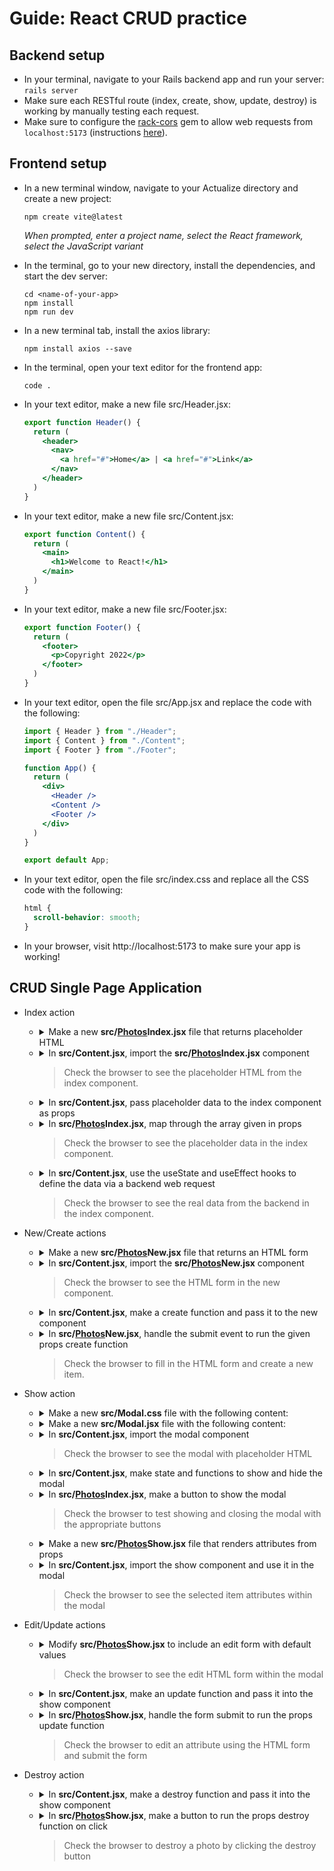 # Guide: React CRUD practice

## Backend setup

- In your terminal, navigate to your Rails backend app and run your server: `rails server`
- Make sure each RESTful route (index, create, show, update, destroy) is working by manually testing each request.
- Make sure to configure the [rack-cors](https://github.com/cyu/rack-cors) gem to allow web requests from `localhost:5173` (instructions [here](https://gist.github.com/peterxjang/77d6243cf85103b027a56b401b62b289)).

## Frontend setup

- In a new terminal window, navigate to your Actualize directory and create a new project:
  ```
  npm create vite@latest
  ```

  _When prompted, enter a project name, select the React framework, select the JavaScript variant_

- In the terminal, go to your new directory, install the dependencies, and start the dev server:
  ```
  cd <name-of-your-app>
  npm install
  npm run dev
  ```

- In a new terminal tab, install the axios library:
  ```
  npm install axios --save
  ```

- In the terminal, open your text editor for the frontend app:
  ```
  code .
  ```

- In your text editor, make a new file src/Header.jsx:

  ```jsx
  export function Header() {
    return (
      <header>
        <nav>
          <a href="#">Home</a> | <a href="#">Link</a>
        </nav>
      </header>
    )
  }
  ```

- In your text editor, make a new file src/Content.jsx:

  ```jsx
  export function Content() {
    return (
      <main>
        <h1>Welcome to React!</h1>
      </main>
    )
  }
  ```

- In your text editor, make a new file src/Footer.jsx:

  ```jsx
  export function Footer() {
    return (
      <footer>
        <p>Copyright 2022</p>
      </footer>
    )
  }
  ```

- In your text editor, open the file src/App.jsx and replace the code with the following:

  ```jsx
  import { Header } from "./Header";
  import { Content } from "./Content";
  import { Footer } from "./Footer";

  function App() {
    return (
      <div>
        <Header />
        <Content />
        <Footer />
      </div>
    )
  }

  export default App;
  ```

- In your text editor, open the file src/index.css and replace all the CSS code with the following:

  ```css
  html {
    scroll-behavior: smooth;
  }
  ```
  
- In your browser, visit http://localhost:5173 to make sure your app is working!

## CRUD Single Page Application

- Index action

  - <details><summary>Make a new <strong>src/<ins>Photos</ins>Index.jsx</strong> file that returns placeholder HTML</strong></summary>
  
      ```jsx
      export function PhotosIndex() {
        return (
          <div>
            <h1>All photos</h1>
          </div>
        );
      }
      ```
      </details>

  - <details><summary>In <strong>src/Content.jsx</strong>, import the <strong>src/<ins>Photos</ins>Index.jsx</strong> component</summary>
      
      ```diff
      + import { PhotosIndex } from "./PhotosIndex";
  
        export function Content() {
          return (
            <div>
      -       <h1>Welcome to React!</h1>
      +       <PhotosIndex />
            </div>
          );
        }
      ```
      </details>
      
    > Check the browser to see the placeholder HTML from the index component.
    
  - <details><summary>In <strong>src/Content.jsx</strong>, pass placeholder data to the index component as props</summary>
      
      ```diff
        import { PhotosIndex } from "./PhotosIndex";
  
        export function Content() {
      +   const photos = [
      +     {id: 1, name: "First", url: "https://via.placeholder.com/150", width: 150, height: 150},
      +     {id: 2, name: "Second", url: "https://via.placeholder.com/300", width: 300, height: 300},
      +   ];
  
          return (
            <div>
      +       <PhotosIndex photos={photos} />
            </div>
          );
        }
      ```
      </details>
      
  - <details><summary>In <strong>src/<ins>Photos</ins>Index.jsx</strong>, map through the array given in props</summary>
      
      ```diff
      - export function PhotosIndex() {
      + export function PhotosIndex(props) {
          return (
            <div>
              <h1>All photos</h1>
      +       {props.photos.map((photo) => (
      +         <div key={photo.id}>
      +           <h2>{photo.name}</h2>
      +           <img src={photo.url} />
      +           <p>Width: {photo.width}</p>
      +           <p>Height: {photo.height}</p>
      +         </div>
      +       ))}
            </div>
          );
        }
      ```
      </details>
      
    > Check the browser to see the placeholder data in the index component.
    
  - <details><summary>In <strong>src/Content.jsx</strong>, use the useState and useEffect hooks to define the data via a backend web request</summary>
      
      ```diff
      + import axios from "axios";
      + import { useState, useEffect } from "react";
        import { PhotosIndex } from "./PhotosIndex";
  
        export function Content() {
      -   const photos = [
      -     {id: 1, name: "First", url: "https://via.placeholder.com/150", width: 150, height: 150},
      -     {id: 2, name: "Second", url: "https://via.placeholder.com/300", width: 300, height: 300},
      -   ];
  
      +   const [photos, setPhotos] = useState([]);

      +   const handleIndexPhotos = () => {
      +     console.log("handleIndexPhotos");
      +     axios.get("http://localhost:3000/photos.json").then((response) => {
      +       console.log(response.data);
      +       setPhotos(response.data);
      +     });
      +   };

      +   useEffect(handleIndexPhotos, []);
  
          return (
            <div>
              <PhotosIndex photos={photos} />
            </div>
          );
        }
      ```
      </details>
      
    > Check the browser to see the real data from the backend in the index component.
    
- New/Create actions

  - <details><summary>Make a new <strong>src/<ins>Photos</ins>New.jsx</strong> file that returns an HTML form</strong></summary>
  
      ```jsx
      export function PhotosNew() {
        return (
          <div>
            <h1>New Photo</h1>
            <form>
              <div>
                Name: <input name="name" type="text" />
              </div>
              <div>
                Url: <input name="url" type="text" />
              </div>
              <div>
                Width: <input name="width" type="text" />
              </div>
              <div>
                Height: <input name="height" type="text" />
              </div>
              <button type="submit">Create photo</button>
            </form>
          </div>
        );
      }
      ```
      </details>

  - <details><summary>In <strong>src/Content.jsx</strong>, import the <strong>src/<ins>Photos</ins>New.jsx</strong> component</summary>
      
      ```diff
        import axios from "axios";
        import { useState, useEffect } from "react";
        import { PhotosIndex } from "./PhotosIndex";
      + import { PhotosNew } from "./PhotosNew";

        export function Content() {
          const [photos, setPhotos] = useState([]);

          const handleIndexPhotos = () => {
            console.log("handleIndexPhotos");
            axios.get("http://localhost:3000/photos.json").then((response) => {
              console.log(response.data);
              setPhotos(response.data);
            });
          };

          useEffect(handleIndexPhotos, []);

          return (
            <div>
      +       <PhotosNew />
              <PhotosIndex photos={photos} />
            </div>
          );
        }
      ```
      </details>
      
    > Check the browser to see the HTML form in the new component.

  - <details><summary>In <strong>src/Content.jsx</strong>, make a create function and pass it to the new component</summary>
      
      ```diff
  
        import axios from "axios";
        import { useState, useEffect } from "react";
        import { PhotosIndex } from "./PhotosIndex";
        import { PhotosNew } from "./PhotosNew";

        export function Content() {
          const [photos, setPhotos] = useState([]);

          const handleIndexPhotos = () => {
            console.log("handleIndexPhotos");
            axios.get("http://localhost:3000/photos.json").then((response) => {
              console.log(response.data);
              setPhotos(response.data);
            });
          };

      +   const handleCreatePhoto = (params, successCallback) => {
      +     console.log("handleCreatePhoto", params);
      +     axios.post("http://localhost:3000/photos.json", params).then((response) => {
      +       setPhotos([...photos, response.data]);
      +       successCallback();
      +     });
      +   };
  
          useEffect(handleIndexPhotos, []);

          return (
            <div>
      -       <PhotosNew />
      +       <PhotosNew onCreatePhoto={handleCreatePhoto} />
              <PhotosIndex photos={photos} />
            </div>
          );
        }
      ```
      </details>

  - <details><summary>In <strong>src/<ins>Photos</ins>New.jsx</strong>, handle the submit event to run the given props create function</strong></summary>
  
      ```diff
      - export function PhotosNew() {
      + export function PhotosNew(props) {

      +   const handleSubmit = (event) => {
      +     event.preventDefault();
      +     const params = new FormData(event.target);
      +     props.onCreatePhoto(params, () => event.target.reset());
      +   };

          return (
            <div>
              <h1>New Photo</h1>
      -       <form>
      +       <form onSubmit={handleSubmit}>
                <div>
                  Name: <input name="name" type="text" />
                </div>
                <div>
                  Url: <input name="url" type="text" />
                </div>
                <div>
                  Width: <input name="width" type="text" />
                </div>
                <div>
                  Height: <input name="height" type="text" />
                </div>
                <button type="submit">Create photo</button>
              </form>
            </div>
          );
        }
      ```
      </details>
      
    > Check the browser to fill in the HTML form and create a new item.
    
- Show action

  - <details><summary>Make a new <strong>src/Modal.css</strong> file with the following content:</summary>
  
    ```css
    .modal-background {
      display: block;
      position: fixed;
      top: 0;
      left: 0;
      width:100%;
      height: 100%;
      background: rgba(0, 0, 0, 0.6);
      z-index: 1000;
    }

    .modal-main {
      position: fixed;
      background: white;
      width: 80%;
      height: auto;
      top: 50%;
      left: 50%;
      transform: translate(-50%,-50%);
      padding: 1em;
    }

    .modal-main button.close {
      font-size: 2em;
      background: none;
      border: none;
      position: absolute;
      top: 0em;
      right: 0.2em;
    }
    ```
    </details>

  - <details><summary>Make a new <strong>src/Modal.jsx</strong> file with the following content:</summary>
  
    ```jsx
    import "./Modal.css";

    export function Modal(props) {
      if (props.show) {
        return (
          <div className="modal-background">
            <section className="modal-main">
              {props.children}
              <button className="close" type="button" onClick={props.onClose}>
                &#x2715;
              </button>
            </section>
          </div>
        );
      }
    }
    ```
    </details>

  - <details><summary>In <strong>src/Content.jsx</strong>, import the modal component</summary>
  
    ```diff
      import axios from "axios";
      import { useState, useEffect } from "react";
      import { PhotosIndex } from "./PhotosIndex";
      import { PhotosNew } from "./PhotosNew";
    + import { Modal } from "./Modal";

      export function Content() {
        const [photos, setPhotos] = useState([]);

        const handleIndexPhotos = () => {
          console.log("handleIndexPhotos");
          axios.get("http://localhost:3000/photos.json").then((response) => {
            console.log(response.data);
            setPhotos(response.data);
          });
        };

        const handleCreatePhoto = (params, successCallback) => {
          console.log("handleCreatePhoto", params);
          axios.post("http://localhost:3000/photos.json", params).then((response) => {
            setPhotos([...photos, response.data]);
            successCallback();
          });
        };
  
        useEffect(handleIndexPhotos, []);

        return (
          <div>
            <PhotosNew onCreatePhoto={handleCreatePhoto} />
            <PhotosIndex photos={photos} />
    +       <Modal show={true}>
    +         <h1>Test</h1>
    +       </Modal>
          </div>
        );
      }
    ```
    </details>
    
    > Check the browser to see the modal with placeholder HTML

  - <details><summary>In <strong>src/Content.jsx</strong>, make state and functions to show and hide the modal</summary>
  
    ```diff
      import axios from "axios";
      import { useState, useEffect } from "react";
      import { PhotosIndex } from "./PhotosIndex";
      import { PhotosNew } from "./PhotosNew";
      import { Modal } from "./Modal";

      export function Content() {
        const [photos, setPhotos] = useState([]);
    +   const [isPhotosShowVisible, setIsPhotosShowVisible] = useState(false);
    +   const [currentPhoto, setCurrentPhoto] = useState({});
  
        const handleIndexPhotos = () => {
          console.log("handleIndexPhotos");
          axios.get("http://localhost:3000/photos.json").then((response) => {
            console.log(response.data);
            setPhotos(response.data);
          });
        };

        const handleCreatePhoto = (params, successCallback) => {
          console.log("handleCreatePhoto", params);
          axios.post("http://localhost:3000/photos.json", params).then((response) => {
            setPhotos([...photos, response.data]);
            successCallback();
          });
        };
  
    +   const handleShowPhoto = (photo) => {
    +     console.log("handleShowPhoto", photo);
    +     setIsPhotosShowVisible(true);
    +     setCurrentPhoto(photo);
    +   };

    +   const handleClose = () => {
    +     console.log("handleClose");
    +     setIsPhotosShowVisible(false);
    +   };
  
        useEffect(handleIndexPhotos, []);

        return (
          <div>
            <PhotosNew onCreatePhoto={handleCreatePhoto} />
    -       <PhotosIndex photos={photos} />
    +       <PhotosIndex photos={photos} onShowPhoto={handleShowPhoto} />
    -       <Modal show={true}>
    +       <Modal show={isPhotosShowVisible} onClose={handleClose}>
              <h1>Test</h1>
            </Modal>
          </div>
        );
      }
    ```
    </details>
  
  - <details><summary>In <strong>src/<ins>Photos</ins>Index.jsx</strong>, make a button to show the modal</summary>
  
    ```diff
      export function PhotosIndex(props) {
        return (
          <div>
            <h1>All photos</h1>
            {props.photos.map((photo) => (
              <div key={photo.id}>
                <h2>{photo.name}</h2>
                <img src={photo.url} />
                <p>Width: {photo.width}</p>
                <p>Height: {photo.height}</p>
    +           <button onClick={() => props.onShowPhoto(photo)}>More info</button>
              </div>
            ))}
          </div>
        );
      }
    ```
    </details>
            
    > Check the browser to test showing and closing the modal with the appropriate buttons
            
  - <details><summary>Make a new <strong>src/<ins>Photos</ins>Show.jsx</strong> file that renders attributes from props</summary>
  
    ```jsx
    export function PhotosShow(props) {
      return (
        <div>
          <h1>Photo information</h1>
          <p>Name: {props.photo.name}</p>
          <p>Url: {props.photo.url}</p>
          <p>Width: {props.photo.width}</p>
          <p>Height: {props.photo.height}</p>
        </div>
      );
    }
    ```
    </details>

  - <details><summary>In <strong>src/Content.jsx</strong>, import the show component and use it in the modal</summary>
  
    ```diff
      import axios from "axios";
      import { useState, useEffect } from "react";
      import { PhotosIndex } from "./PhotosIndex";
      import { PhotosNew } from "./PhotosNew";
    + import { PhotosShow } from "./PhotosShow";
      import { Modal } from "./Modal";

      export function Content() {
        const [photos, setPhotos] = useState([]);
        const [isPhotosShowVisible, setIsPhotosShowVisible] = useState(false);
        const [currentPhoto, setCurrentPhoto] = useState({});
  
        const handleIndexPhotos = () => {
          console.log("handleIndexPhotos");
          axios.get("http://localhost:3000/photos.json").then((response) => {
            console.log(response.data);
            setPhotos(response.data);
          });
        };

        const handleCreatePhoto = (params, successCallback) => {
          console.log("handleCreatePhoto", params);
          axios.post("http://localhost:3000/photos.json", params).then((response) => {
            setPhotos([...photos, response.data]);
            successCallback();
          });
        };
  
        const handleShowPhoto = (photo) => {
          console.log("handleShowPhoto", photo);
          setIsPhotosShowVisible(true);
          setCurrentPhoto(photo);
        };

        const handleClose = () => {
          console.log("handleClose");
          setIsPhotosShowVisible(false);
        };
  
        useEffect(handleIndexPhotos, []);

        return (
          <div>
            <PhotosNew onCreatePhoto={handleCreatePhoto} />
            <PhotosIndex photos={photos} onShowPhoto={handleShowPhoto} />
            <Modal show={isPhotosShowVisible} onClose={handleClose}>             
    -         <h1>Test</h1>
    +         <PhotosShow photo={currentPhoto} />
              </Modal>
          </div>
        );
      }
    ```
    </details>
    
    > Check the browser to see the selected item attributes within the modal

- Edit/Update actions

  - <details><summary>Modify <strong>src/<ins>Photos</ins>Show.jsx</strong> to include an edit form with default values</summary>
  
    ```diff
      export function PhotosShow(props) {
        return (
          <div>
            <h1>Photo information</h1>
            <p>Name: {props.photo.name}</p>
            <p>Url: {props.photo.url}</p>
            <p>Width: {props.photo.width}</p>
            <p>Height: {props.photo.height}</p>
    +       <form>
    +         <div>
    +           Name: <input defaultValue={props.photo.name} name="name" type="text" />
    +         </div>
    +         <div>
    +           Url: <input defaultValue={props.photo.url} name="url" type="text" />
    +         </div>
    +         <div>
    +           Width: <input defaultValue={props.photo.width} name="width" type="text" />
    +         </div>
    +         <div>
    +           Height: <input defaultValue={props.photo.height} name="height" type="text" />
    +         </div>
    +         <button type="submit">Update photo</button>
    +       </form>
          </div>
        );
      }
    ```
    </details>

    > Check the browser to see the edit HTML form within the modal

  - <details><summary>In <strong>src/Content.jsx</strong>, make an update function and pass it into the show component</summary>
  
    ```diff
      import axios from "axios";
      import { useState, useEffect } from "react";
      import { PhotosIndex } from "./PhotosIndex";
      import { PhotosNew } from "./PhotosNew";
      import { PhotosShow } from "./PhotosShow";
      import { Modal } from "./Modal";

      export function Content() {
        const [photos, setPhotos] = useState([]);
        const [isPhotosShowVisible, setIsPhotosShowVisible] = useState(false);
        const [currentPhoto, setCurrentPhoto] = useState({});
  
        const handleIndexPhotos = () => {
          console.log("handleIndexPhotos");
          axios.get("http://localhost:3000/photos.json").then((response) => {
            console.log(response.data);
            setPhotos(response.data);
          });
        };

        const handleCreatePhoto = (params, successCallback) => {
          console.log("handleCreatePhoto", params);
          axios.post("http://localhost:3000/photos.json", params).then((response) => {
            setPhotos([...photos, response.data]);
            successCallback();
          });
        };
  
        const handleShowPhoto = (photo) => {
          console.log("handleShowPhoto", photo);
          setIsPhotosShowVisible(true);
          setCurrentPhoto(photo);
        };
            
    +   const handleUpdatePhoto = (id, params, successCallback) => {
    +     console.log("handleUpdatePhoto", params);
    +     axios.patch(`http://localhost:3000/photos/${id}.json`, params).then((response) => {
    +       setPhotos(
    +         photos.map((photo) => {
    +           if (photo.id === response.data.id) {
    +             return response.data;
    +           } else {
    +             return photo;
    +           }
    +         })
    +       );
    +       successCallback();
    +       handleClose();
    +     });
    +   };

        const handleClose = () => {
          console.log("handleClose");
          setIsPhotosShowVisible(false);
        };
  
        useEffect(handleIndexPhotos, []);

        return (
          <div>
            <PhotosNew onCreatePhoto={handleCreatePhoto} />
            <PhotosIndex photos={photos} onShowPhoto={handleShowPhoto} />
            <Modal show={isPhotosShowVisible} onClose={handleClose}>
    -         <PhotosShow photo={currentPhoto} />
    +         <PhotosShow photo={currentPhoto} onUpdatePhoto={handleUpdatePhoto} />
            </Modal>
          </div>
        );
      }
    ```
    </details>

  - <details><summary>In <strong>src/<ins>Photos</ins>Show.jsx</strong>, handle the form submit to run the props update function</summary>
  
    ```diff
      export function PhotosShow(props) {
            
    +   const handleSubmit = (event) => {
    +     event.preventDefault();
    +     const params = new FormData(event.target);
    +     props.onUpdatePhoto(props.photo.id, params, () => event.target.reset());
    +   };
            
        return (
          <div>
            <h1>Photo information</h1>
            <p>Name: {props.photo.name}</p>
            <p>Url: {props.photo.url}</p>
            <p>Width: {props.photo.width}</p>
            <p>Height: {props.photo.height}</p>
    -       <form>
    +       <form onSubmit={handleSubmit}>
              <div>
                Name: <input defaultValue={props.photo.name} name="name" type="text" />
              </div>
              <div>
                Url: <input defaultValue={props.photo.url} name="url" type="text" />
              </div>
              <div>
                Width: <input defaultValue={props.photo.width} name="width" type="text" />
              </div>
              <div>
                Height: <input defaultValue={props.photo.height} name="height" type="text" />
              </div>
              <button type="submit">Update photo</button>
            </form>
          </div>
        );
      }
    ```
    </details>

    > Check the browser to edit an attribute using the HTML form and submit the form
            
- Destroy action

  - <details><summary>In <strong>src/Content.jsx</strong>, make a destroy function and pass it into the show component</summary>
  
    ```diff
      import axios from "axios";
      import { useState, useEffect } from "react";
      import { PhotosIndex } from "./PhotosIndex";
      import { PhotosNew } from "./PhotosNew";
      import { PhotosShow } from "./PhotosShow";
      import { Modal } from "./Modal";

      export function Content() {
        const [photos, setPhotos] = useState([]);
        const [isPhotosShowVisible, setIsPhotosShowVisible] = useState(false);
        const [currentPhoto, setCurrentPhoto] = useState({});

        const handleIndexPhotos = () => {
          console.log("handleIndexPhotos");
          axios.get("http://localhost:3000/photos.json").then((response) => {
            console.log(response.data);
            setPhotos(response.data);
          });
        };

        const handleCreatePhoto = (params, successCallback) => {
          console.log("handleCreatePhoto", params);
          axios.post("http://localhost:3000/photos.json", params).then((response) => {
            setPhotos([...photos, response.data]);
            successCallback();
          });
        };

        const handleShowPhoto = (photo) => {
          console.log("handleShowPhoto", photo);
          setIsPhotosShowVisible(true);
          setCurrentPhoto(photo);
        };

        const handleClose = () => {
          console.log("handleClose");
          setIsPhotosShowVisible(false);
        };

        const handleUpdatePhoto = (id, params, successCallback) => {
          console.log("handleUpdatePhoto", params);
          axios.patch(`http://localhost:3000/photos/${id}.json`, params).then((response) => {
            setPhotos(
              photos.map((photo) => {
                if (photo.id === response.data.id) {
                  return response.data;
                } else {
                  return photo;
                }
              })
            );
            successCallback();
            handleClose();
          });
        };

    +   const handleDestroyPhoto = (photo) => {
    +     console.log("handleDestroyPhoto", photo);
    +     axios.delete(`http://localhost:3000/photos/${photo.id}.json`).then((response) => {
    +       setPhotos(photos.filter((p) => p.id !== photo.id));
    +       handleClose();
    +     });
    +   };

        useEffect(handleIndexPhotos, []);

        return (
          <div>
            <PhotosNew onCreatePhoto={handleCreatePhoto} />
            <PhotosIndex photos={photos} onShowPhoto={handleShowPhoto} />
            <Modal show={isPhotosShowVisible} onClose={handleClose}>
    -         <PhotosShow photo={currentPhoto} onUpdatePhoto={handleUpdatePhoto} />
    +         <PhotosShow photo={currentPhoto} onUpdatePhoto={handleUpdatePhoto} onDestroyPhoto={handleDestroyPhoto} />
            </Modal>
          </div>
        );
      }
    ```
    </details>

  - <details><summary>In <strong>src/<ins>Photos</ins>Show.jsx</strong>, make a button to run the props destroy function on click</summary>
  
    ```diff
      export function PhotosShow(props) {
        const handleSubmit = (event) => {
          event.preventDefault();
          const params = new FormData(event.target);
          props.onUpdatePhoto(props.photo.id, params, () => event.target.reset());
        };

    +   const handleClick = () => {
    +     props.onDestroyPhoto(props.photo);
    +   };

        return (
          <div>
            <h1>Photo information</h1>
            <form onSubmit={handleSubmit}>
              <div>
                Name: <input defaultValue={props.photo.name} name="name" type="text" />
              </div>
              <div>
                Url: <input defaultValue={props.photo.url} name="url" type="text" />
              </div>
              <div>
                Width: <input defaultValue={props.photo.width} name="width" type="text" />
              </div>
              <div>
                Height: <input defaultValue={props.photo.height} name="height" type="text" />
              </div>
              <button type="submit">Update photo</button>
            </form>
    +       <button onClick={handleClick}>Destroy photo</button>
          </div>
        );
      }
    ```
    </details>

    > Check the browser to destroy a photo by clicking the destroy button

